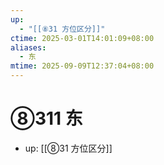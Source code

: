 ```yaml
---
up:
  - "[[⑧31 方位区分]]"
ctime: 2025-03-01T14:01:09+08:00
aliases:
  - 东
mtime: 2025-09-09T12:37:04+08:00
---
```


# ⑧311 东

- up: [[⑧31 方位区分]]
